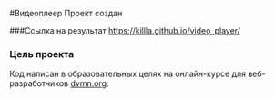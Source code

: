 #Видеоплеер
Проект создан

###Ссылка на результат
https://killla.github.io/video_player/

### Цель проекта

Код написан в образовательных целях на онлайн-курсе для веб-разработчиков [dvmn.org](https://dvmn.org/).